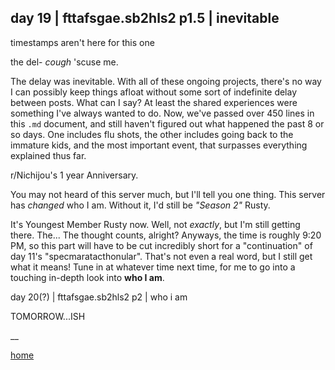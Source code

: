 ## day 19 | fttafsgae.sb2hls2 p1.5 | inevitable
timestamps aren't here for this one

the del- *cough* 'scuse me.

The delay was inevitable. With all of these ongoing projects, there's no way I can possibly keep things afloat without some sort of indefinite delay between posts. What can I say? At least the shared experiences were something I've always wanted to do. Now, we've passed over 450 lines in this `.md` document, and still haven't figured out what happened the past 8 or so days. One includes flu shots, the other includes going back to the immature kids, and the most important event, that surpasses everything explained thus far.

r/Nichijou's 1 year Anniversary.

You may not heard of this server much, but I'll tell you one thing. This server has *changed* who I am. Without it, I'd still be *"Season 2"* Rusty.

It's Youngest Member Rusty now. Well, not *exactly*, but I'm still getting there. The... The thought counts, alright? Anyways, the time is roughly 9:20 PM, so this part will have to be cut incredibly short for a "continuation" of day 11's "specmaratacthonular". That's not even a real word, but I still get what it means! Tune in at whatever time next time, for me to go into a touching in-depth look into **who I am**.

day 20(?) | fttafsgae.sb2hls2 p2 | who i am

TOMORROW...ISH

__

[home](https://rustmotherboard.github.io/index.md)